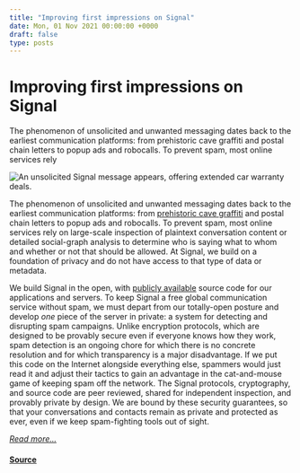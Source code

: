 ```yaml
---
title: "Improving first impressions on Signal"
date: Mon, 01 Nov 2021 00:00:00 +0000
draft: false
type: posts
---
```

# Improving first impressions on Signal





 The phenomenon of unsolicited and unwanted messaging dates back to the earliest communication platforms: from prehistoric cave graffiti and postal chain letters to popup ads and robocalls. To prevent spam, most online services rely

![An unsolicited Signal message appears, offering extended car warranty deals.](/blog/images/spam-car-small.jpg)

The phenomenon of unsolicited and unwanted messaging dates back to the earliest communication platforms: from [prehistoric cave graffiti](https://www.livescience.com/7028-ancient-cave-art-full-teenage-graffiti.html) and postal chain letters to popup ads and robocalls. To prevent spam, most online services rely on large-scale inspection of plaintext conversation content or detailed social-graph analysis to determine who is saying what to whom and whether or not that should be allowed. At Signal, we build on a foundation of privacy and do not have access to that type of data or metadata.

We build Signal in the open, with [publicly available](https://github.com/signalapp) source code for our applications and servers. To keep Signal a free global communication service without spam, we must depart from our totally-open posture and develop _one_ piece of the server in private: a system for detecting and disrupting spam campaigns. Unlike encryption protocols, which are designed to be provably secure even if everyone knows how they work, spam detection is an ongoing chore for which there is no concrete resolution and for which transparency is a major disadvantage. If we put this code on the Internet alongside everything else, spammers would just read it and adjust their tactics to gain an advantage in the cat-and-mouse game of keeping spam off the network. The Signal protocols, cryptography, and source code are peer reviewed, shared for independent inspection, and provably private by design. We are bound by these security guarantees, so that your conversations and contacts remain as private and protected as ever, even if we keep spam-fighting tools out of sight.

[_Read more..._](https://signal.org/blog/keeping-spam-off-signal/)

#### [Source](https://signal.org/blog/keeping-spam-off-signal/)

